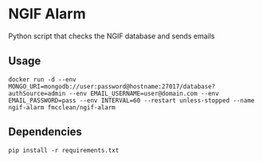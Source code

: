 # NGIF Alarm

Python script that checks the NGIF database and sends emails

## Usage
`docker run -d --env MONGO_URI=mongodb://user:password@hostname:27017/database?authSource=admin --env EMAIL_USERNAME=user@domain.com --env EMAIL_PASSWORD=pass --env INTERVAL=60 --restart unless-stopped --name ngif-alarm fmcclean/ngif-alarm` 

## Dependencies
`pip install -r requirements.txt`
